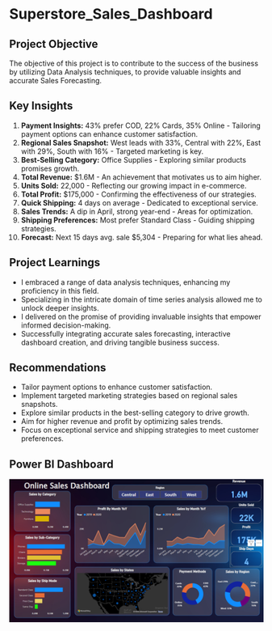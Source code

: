 # Superstore_Sales_Dashboard
## Project Objective
The objective of this project is to contribute to the success of the business by utilizing Data Analysis techniques, to provide valuable insights and accurate Sales Forecasting.

## Key Insights
1. **Payment Insights:** 43% prefer COD, 22% Cards, 35% Online - Tailoring payment options can enhance customer satisfaction.
2. **Regional Sales Snapshot:** West leads with 33%, Central with 22%, East with 29%, South with 16% - Targeted marketing is key.
3. **Best-Selling Category:** Office Supplies - Exploring similar products promises growth.
4. **Total Revenue:** $1.6M - An achievement that motivates us to aim higher.
5. **Units Sold:** 22,000 - Reflecting our growing impact in e-commerce.
6. **Total Profit:** $175,000 - Confirming the effectiveness of our strategies.
7. **Quick Shipping:** 4 days on average - Dedicated to exceptional service.
8. **Sales Trends:** A dip in April, strong year-end - Areas for optimization.
9. **Shipping Preferences:** Most prefer Standard Class - Guiding shipping strategies.
10. **Forecast:** Next 15 days avg. sale $5,304 - Preparing for what lies ahead.

## Project Learnings
- I embraced a range of data analysis techniques, enhancing my proficiency in this field.
- Specializing in the intricate domain of time series analysis allowed me to unlock deeper insights.
- I delivered on the promise of providing invaluable insights that empower informed decision-making.
- Successfully integrating accurate sales forecasting, interactive dashboard creation, and driving tangible business success.

## Recommendations
- Tailor payment options to enhance customer satisfaction.
- Implement targeted marketing strategies based on regional sales snapshots.
- Explore similar products in the best-selling category to drive growth.
- Aim for higher revenue and profit by optimizing sales trends.
- Focus on exceptional service and shipping strategies to meet customer preferences.

## Power BI Dashboard
![Superstore Dashboard](https://github.com/Suman2110/Superstore_Sales_Dashboard/blob/main/Superstore%20Dashboard.png)
